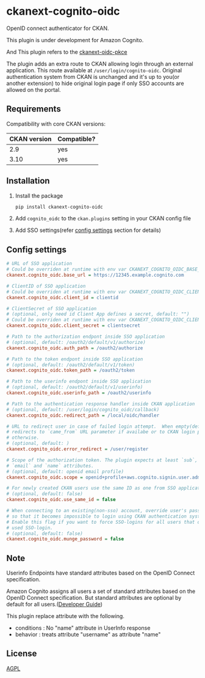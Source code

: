 # ckanext-cognito-oidc

OpenID connect authenticator for CKAN.

This plugin is under development for Amazon Cognito.

And This plugin refers to the [ckanext-oidc-pkce](https://github.com/DataShades/ckanext-oidc-pkce)


The plugin adds an extra route to CKAN allowing login through an external
application. This route available at `/user/login/cognito-oidc`.
Original authentication system from CKAN is unchanged and it's up to
you(or another extension) to hide original login page if only SSO accounts are
allowed on the portal.

## Requirements

Compatibility with core CKAN versions:

| CKAN version    | Compatible?   |
| --------------- | ------------- |
| 2.9             | yes           |
| 3.10            | yes           |

## Installation

1. Install the package
   ```sh
   pip install ckanext-cognito-oidc
   ```

2. Add `cognito_oidc` to the `ckan.plugins` setting in your CKAN config file

3. Add SSO settings(refer [config settings](#config-settings) section for details)

## Config settings

```ini
# URL of SSO application
# Could be overriden at runtime with env var CKANEXT_COGNITO_OIDC_BASE_URL
ckanext.cognito_oidc.base_url = https://12345.example.cognito.com

# ClientID of SSO application
# Could be overriden at runtime with env var CKANEXT_COGNITO_OIDC_CLIENT_ID
ckanext.cognito_oidc.client_id = clientid

# ClientSecret of SSO application
# (optional, only need id Client App defines a secret, default: "")
# Could be overriden at runtime with env var CKANEXT_COGNITO_OIDC_CLIENT_SECRET
ckanext.cognito_oidc.client_secret = clientsecret

# Path to the authorization endpont inside SSO application
# (optional, default: /oauth2/default/v1/authorize)
ckanext.cognito_oidc.auth_path = /oauth2/authorize

# Path to the token endpont inside SSO application
# (optional, default: /oauth2/default/v1/token)
ckanext.cognito_oidc.token_path = /oauth2/token

# Path to the userinfo endpont inside SSO application
# (optional, default: /oauth2/default/v1/userinfo)
ckanext.cognito_oidc.userinfo_path = /oauth2/userinfo

# Path to the authentication response handler inside CKAN application
# (optional, default: /user/login/cognito_oidc/callback)
ckanext.cognito_oidc.redirect_path = /local/oidc/handler

# URL to redirect user in case of failed login attempt.  When empty(default)
# redirects to `came_from` URL parameter if availabe or to CKAN login page
# otherwise.
# (optional, default: )
ckanext.cognito_oidc.error_redirect = /user/register

# Scope of the authorization token. The plugin expects at least `sub`,
# `email` and `name` attributes.
# (optional, default: openid email profile)
ckanext.cognito_oidc.scope = openid+profile+aws.cognito.signin.user.admin

# For newly created CKAN users use the same ID as one from SSO application
# (optional, default: false)
ckanext.cognito_oidc.use_same_id = false

# When connecting to an existing(non-sso) account, override user's password
# so that it becomes impossible to login using CKAN authentication system.
# Enable this flag if you want to force SSO-logins for all users that once
# used SSO-login.
# (optional, default: false)
ckanext.cognito_oidc.munge_password = false

```

## Note
Userinfo Endpoints have standard attributes based on the OpenID Connect specification.

Amazon Cognito assigns all users a set of standard attributes based on the OpenID Connect specification. But standard attributes are optional by default for all users.([Developer Guide](https://docs.aws.amazon.com/cognito/latest/developerguide/user-pool-settings-attributes.html))

This plugin replace attribute with the following.

* conditions : No "name" attribute in UserInfo response
* behavior   : treats attribute "username" as attribute "name"


## License

[AGPL](https://www.gnu.org/licenses/agpl-3.0.en.html)
